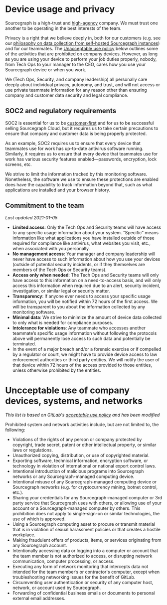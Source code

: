 # Device usage and privacy

Sourcegraph is a high-trust and [high-agency](../../../company-info-and-process/values/index.md#high-agency) company. We must trust one another to be operating in the best interests of the team.

Privacy is a right that we believe deeply in, both for our customers (e.g. see our [philosophy on data collection from self-hosted Sourcegraph instances](https://docs.sourcegraph.com/dev/background-information/adding_ping_data#ping-philosophy)) and for our teammates. The [Unacceptable use policy](#unacceptable-use-of-company-devices--systems--and-networks) below outlines some of the activities that are prohibited on company devices. However, as long as you are using your device to perform your job duties properly, nobody, from Tech Ops to your manager to the CEO, cares how you use your Sourcegraph device or when you work.

We (Tech Ops, Security, and company leadership) all personally care deeply about individual privacy, autonomy, and trust, and will not access or use private teammate information for any reason other than ensuring company and customer data security and legal compliance.

## SOC2 and regulatory requirements

SOC2 is essential for us to be [customer-first](./../../company-info-and-process/values/index.md#customer-first) and for us to be successful selling Sourcegraph Cloud, but it requires us to take certain precautions to ensure that company and customer data is being properly protected.

As an example, SOC2 requires us to ensure that every device that teammates use for work has up-to-date antivirus software running. Similarly, it requires us to ensure that every device that teammates use for work has various security features enabled—passwords, encryption, lock screens, etc.

We strive to limit the information tracked by this monitoring software. Nonetheless, the software we use to ensure these protections are enabled does have the capability to track information beyond that, such as what applications are installed and your browser history.

## Commitment to the team

_Last updated 2021-01-05_

- **Limited access**: Only the Tech Ops and Security teams will have access to any specific usage information about your system. “Specific” means information like what applications you have installed outside of those required for compliance like antivirus, what websites you visit, etc., when associated with you personally.
- **No management access**: Your manager and company leadership will never have access to such information about how you use your devices (outside of potential security incidents, or if they themselves are members of the Tech Ops or Security teams).
- **Access only when needed**: The Tech Ops and Security teams will only have access to this information on a need-to-access basis, and will only access this information when required due to an alert, security incident, investigation, or similar legal or security matter.
- **Transparency**: If anyone ever needs to access your specific usage information, you will be notified within 72 hours of the first access. We will be transparent to you about the information collected by any monitoring software.
- **Minimal data**: We strive to minimize the amount of device data collected to only what is needed for compliance purposes.
- **Intolerance for violations**: Any teammate who accesses another teammate’s specific usage information without following the protocols above will permanently lose access to such data and potentially be terminated.
- In the event of a major breach and/or a forensic exercise or if compelled by a regulator or court, we might have to provide device access to law enforcement authorities or third party entities. We will notify the user of that device within 72 hours of the access provided to those entities, unless otherwise prohibited by the entities.

# Uncceptable use of company devices, systems, and networks

_This list is based on GitLab's [acceptable use policy](https://about.gitlab.com/handbook/people-group/acceptable-use-policy/) and has been modified_

Prohibited system and network activities include, but are not limited to, the following:

- Violations of the rights of any person or company protected by copyright, trade secret, patent or other intellectual property, or similar laws or regulations.
- Unauthorized copying, distribution, or use of copyrighted material.
- Exporting software, technical information, encryption software, or technology in violation of international or national export control laws.
- Intentional introduction of malicious programs into Sourcegraph networks or any Sourcegraph-managed computing device.
- Intentional misuse of any Sourcegraph-managed computing device or Sourcegraph networks (e.g. for cryptocurrency mining, botnet control, etc.).
- Sharing your credentials for any Sourcegraph-managed computer or 3rd party service that Sourcegraph uses with others, or allowing use of your account or a Sourcegraph-managed computer by others. This prohibition does not apply to single-sign-on or similar technologies, the use of which is approved.
- Using a Sourcegraph computing asset to procure or transmit material that is in violation of sexual harassment policies or that creates a hostile workplace.
- Making fraudulent offers of products, items, or services originating from any Sourcegraph account.
- Intentionally accessing data or logging into a computer or account that the team member is not authorized to access, or disrupting network communication, computer processing, or access.
- Executing any form of network monitoring that intercepts data not intended for the team member’s or contractor's computer, except when troubleshooting networking issues for the benefit of GitLab.
- Circumventing user authentication or security of any computer host, network, or account used by Sourcegraph.
- Forwarding of confidential business emails or documents to personal external email addresses.
